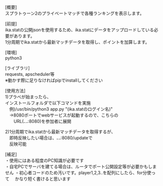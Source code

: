 [概要]  
スプラトゥーン2のプライベートマッチで各種ランキングを表示します。

[前提]  
ika.statの公開jsonを使用するため、ika.statにデータをアップロードしている必要があります。  
1分周期でika.statから最新マッチデータを取得し、ポイントを加算します。

[環境]  
python3

[ライブラリ]  
requests, apscheduler等  
※動かす際に足りなければpipでinstallしてください

[使用方法]  
1)プラべが始まったら、  
  インストールフォルダで以下コマンドを実施  
　例)/usr/bin/python3 app.py "(ika.statのログイン名)"  
　→8080ポートでwebサービスが起動するので、こちらの  
　　URL(**.**.**.**:8080)を参加者に展開

2)1分周期でika.statから最新マッチデータを取得するが、  
　即時反映したい場合は、**.**.**.**:8080/updateで  
　反映可能

[補足]  
・使用にはある程度のPC知識が必要です  
・自宅PCでサーバを建てる場合は、ルータでポート公開設定等が必要かもしません
・初心者コードのため汚いです。player1,2,3..を配列にしたら、for分使って
　かなり短く書けると思います
